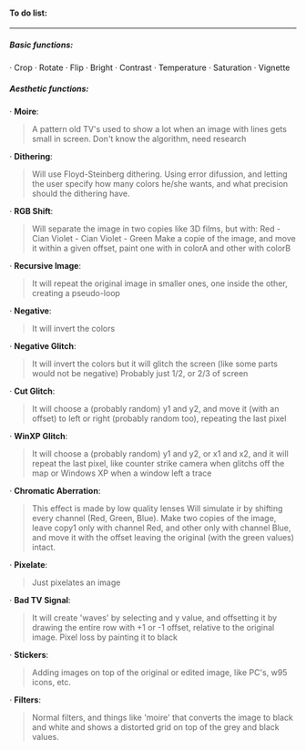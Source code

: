 #### To do list:

---

##### Basic functions:

· Crop
· Rotate
· Flip
· Bright
· Contrast
· Temperature
· Saturation
· Vignette

##### Aesthetic functions:

· **Moire**:

>A pattern old TV's used to show a lot
>when an image with lines gets small in
>screen.
>Don't know the algorithm, need research

· **Dithering**:

>Will use Floyd-Steinberg dithering.
>Using error difussion, and letting
>the user specify how many colors
>he/she wants, and what precision
>should the dithering have.

· **RGB Shift**:	

>Will separate the image in two copies
>like 3D films, but with:
>Red - Cian
>Violet - Cian
>Violet - Green
>Make a copie of the image, and move
>it within a given offset, paint one
>with in colorA and other with colorB

· **Recursive Image**:

>It will repeat the original image
>in smaller ones, one inside the
>other, creating a pseudo-loop

· **Negative**:

>It will invert the colors

· **Negative Glitch**:

>It will invert the colors but
>it will glitch the screen (like
>some parts would not be negative)
>Probably just 1/2, or 2/3 of screen

· **Cut Glitch**:

>It will choose a (probably random)
>y1 and y2, and move it (with an offset)
>to left or right (probably random too),
>repeating the last pixel

· **WinXP Glitch**:

>It will choose a (probably random)
>y1 and y2, or x1 and x2, and it will
>repeat the last pixel, like counter
>strike camera when glitchs off the map
>or Windows XP when a window left a trace

· **Chromatic Aberration**:

>This effect is made by low quality lenses
>Will simulate ir by shifting every channel
>(Red, Green, Blue).
>Make two copies of the image, leave copy1
>only with channel Red, and other only with
>channel Blue, and move it with the offset
>leaving the original (with the green values)
>intact.

· **Pixelate**:

>Just pixelates an image

· **Bad TV Signal**:

>It will create 'waves' by selecting and
>y value, and offsetting it by drawing the
>entire row with +1 or -1 offset, relative
>to the original image.
>Pixel loss by painting it to black

· **Stickers**:

>Adding images on top of the original
>or edited image, like PC's, w95 icons, etc.

· **Filters**:

>Normal filters, and things like 'moire'
>that converts the image to black and
>white and shows a distorted grid on top
>of the grey and black values.

